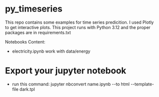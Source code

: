 # py_timeseries
This repo contains some examples for time series predicition. I used Plotly to get interactive plots.
This project runs with Python 3.12 and the proper packages are in requirements.txt

Notebooks Content:
- electricity.ipynb work with data/energy

# Export your jupyter notebook
- run this command: jupyter nbconvert name.ipynb --to html --template-file dark.tpl